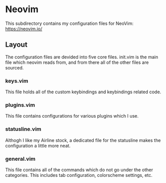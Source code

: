 # Neovim
  This subdirectory contains my configuration files for NeoVim: <https://neovim.io/>

## Layout
  The configuration files are devided into five core files. init.vim is the main
  file which neovim reads from, and from there all of the other files are sourced.

### keys.vim
  This file holds all of the custom keybindings and keybindings related code.

### plugins.vim
  This file contains configurations for various plugins which I use.

### statusline.vim
  Althogh I like my Airline stock, a dedicated file for the statusline makes the
  configuration a little more neat.

### general.vim
  This file contains all of the commands which do not go under the other categories.
  This includes tab configuration, colorscheme settings, etc.
